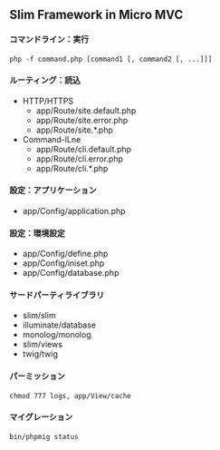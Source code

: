 Slim Framework in Micro MVC
----

#### コマンドライン：実行
```
php -f command.php [command1 [, command2 [, ...]]]
```


#### ルーティング：読込
+ HTTP/HTTPS
	+ app/Route/site.default.php
	+ app/Route/site.error.php
	+ app/Route/site.*.php
+ Command-lLne
	+ app/Route/cli.default.php
	+ app/Route/cli.error.php
	+ app/Route/cli.*.php


#### 設定：アプリケーション
+ app/Config/application.php


#### 設定：環境設定
+ app/Config/define.php
+ app/Config/iniset.php
+ app/Config/database.php


#### サードパーティライブラリ
+ slim/slim
+ illuminate/database
+ monolog/monolog
+ slim/views
+ twig/twig


#### パーミッション
```
chmod 777 logs, app/View/cache
```


#### マイグレーション
```
bin/phpmig status
```
